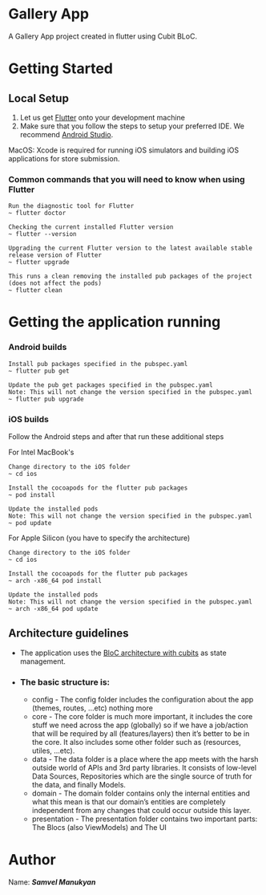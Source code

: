 # Gallery App 

A Gallery App project created in flutter using Cubit BLoC. 

# Getting Started

## Local Setup

1. Let us get [Flutter](https://docs.flutter.dev/get-started/install) onto your development machine
2. Make sure that you follow the steps to setup your preferred IDE.
   We recommend [Android Studio](https://docs.flutter.dev/get-started/editor?tab=androidstudio).

MacOS:
Xcode is required for running iOS simulators and building iOS applications for store submission.

### Common commands that you will need to know when using Flutter

```
Run the diagnostic tool for Flutter 
~ flutter doctor 

Checking the current installed Flutter version 
~ flutter --version

Upgrading the current Flutter version to the latest available stable release version of Flutter
~ flutter upgrade

This runs a clean removing the installed pub packages of the project (does not affect the pods)
~ flutter clean 
```

# Getting the application running

### Android builds

```
Install pub packages specified in the pubspec.yaml
~ flutter pub get

Update the pub get packages specified in the pubspec.yaml
Note: This will not change the version specified in the pubspec.yaml
~ flutter pub upgrade
```

### iOS builds

Follow the Android steps and after that run these additional steps

For Intel MacBook's

```
Change directory to the iOS folder
~ cd ios

Install the cocoapods for the flutter pub packages
~ pod install

Update the installed pods
Note: This will not change the version specified in the pubspec.yaml
~ pod update
```

For Apple Silicon (you have to specify the architecture)

```
Change directory to the iOS folder
~ cd ios

Install the cocoapods for the flutter pub packages
~ arch -x86_64 pod install

Update the installed pods
Note: This will not change the version specified in the pubspec.yaml
~ arch -x86_64 pod update
```

## Architecture guidelines

* The application uses
  the [BloC architecture with cubits](https://www.youtube.com/watch?v=mSXKvWjojpo) as state
  management.

* ### The basic structure is:
    * config - The config folder includes the configuration about the app (themes, routes, …etc) nothing more
    * core - The core folder is much more important, it includes the core stuff we need across the app (globally) so if we have a job/action that will be required by all (features/layers) then it’s better to be in the core. It also includes some other folder such as (resources, utiles, …etc).
    * data - The data folder is a place where the app meets with the harsh outside world of APIs and 3rd party libraries. It consists of low-level Data Sources, Repositories which are the single source of truth for the data, and finally Models.
    * domain - The domain folder contains only the internal entities and what this mean is that our domain’s entities are completely independent from any changes that could occur outside this layer.
    * presentation - The presentation folder contains two important parts: The Blocs (also ViewModels) and The UI


# Author

Name: ***Samvel Manukyan***

